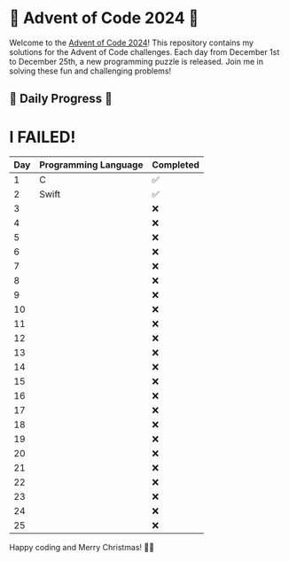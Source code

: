 # 🎄 Advent of Code 2024 🎄

Welcome to the [Advent of Code 2024](https://adventofcode.com)! This repository contains my solutions for the Advent of Code challenges. Each day from December 1st to December 25th, a new programming puzzle is released. Join me in solving these fun and challenging problems!

## 🎄 Daily Progress 🎄

# I FAILED!

| Day | Programming Language | Completed |
| --- | -------------------- | --------- |
| 1   | C                    | ✅         |
| 2   | Swift                | ✅         |
| 3   |                      | ❌         |
| 4   |                      | ❌         |
| 5   |                      | ❌         |
| 6   |                      | ❌         |
| 7   |                      | ❌         |
| 8   |                      | ❌         |
| 9   |                      | ❌         |
| 10  |                      | ❌         |
| 11  |                      | ❌         |
| 12  |                      | ❌         |
| 13  |                      | ❌         |
| 14  |                      | ❌         |
| 15  |                      | ❌         |
| 16  |                      | ❌         |
| 17  |                      | ❌         |
| 18  |                      | ❌         |
| 19  |                      | ❌         |
| 20  |                      | ❌         |
| 21  |                      | ❌         |
| 22  |                      | ❌         |
| 23  |                      | ❌         |
| 24  |                      | ❌         |
| 25  |                      | ❌         |

Happy coding and Merry Christmas! 🎅🎁
